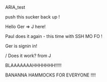 ARIA_test

push this sucker back up !


Hello Ger => J here!

Paul does it again - this time with SSH MO FO !



Ger is signin in!

/
Does it work? from J


BLAAAAAAAHHHHHHH!!!!!

BANANNA HAMMOCKS FOR EVERYONE !!!!

